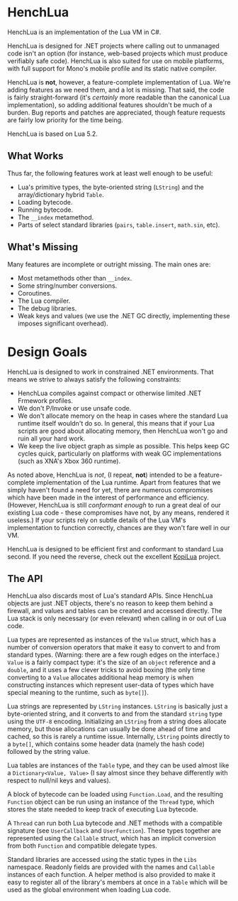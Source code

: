 HenchLua
===================

HenchLua is an implementation of the Lua VM in C#.

HenchLua is designed for .NET projects where calling out to unmanaged code isn't an option (for instance, web-based projects which must produce verifiably safe code). HenchLua is also suited for use on mobile platforms, with full support for Mono's mobile profile and its static native compiler.

HenchLua is **not**, however, a feature-complete implementation of Lua. We're adding features as we need them, and a lot is missing. That said, the code is fairly straight-forward (it's *certainly* more readable than the canonical Lua implementation), so adding additional features shouldn't be much of a burden. Bug reports and patches are appreciated, though feature requests are fairly low priority for the time being.

HenchLua is based on Lua 5.2.

What Works
-------------------

Thus far, the following features work at least well enough to be useful:

* Lua's primitive types, the byte-oriented string (`LString`) and the array/dictionary hybrid `Table`.
* Loading bytecode.
* Running bytecode.
* The `__index` metamethod.
* Parts of select standard libraries (`pairs`, `table.insert`, `math.sin`, etc).

What's Missing
-------------------

Many features are incomplete or outright missing. The main ones are:

* Most metamethods other than `__index`.
* Some string/number conversions.
* Coroutines.
* The Lua compiler.
* The debug libraries.
* Weak keys and values (we use the .NET GC directly, implementing these imposes significant overhead).

Design Goals
===================

HenchLua is designed to work in constrained .NET environments. That means we strive to always satisfy the following constraints:

* HenchLua compiles against compact or otherwise limited .NET Frmework profiles.
* We don't P/Invoke or use unsafe code.
* We don't allocate memory on the heap in cases where the standard Lua runtime itself wouldn't do so. In general, this means that if your Lua scripts are good about allocating memory, then HenchLua won't go and ruin all your hard work.
* We keep the live object graph as simple as possible. This helps keep GC cycles quick, particularly on platforms with weak GC implementations (such as XNA's Xbox 360 runtime).

As noted above, HenchLua is *not*, (I repeat, **not**) intended to be a feature-complete implementation of the Lua runtime. Apart from features that we simply haven't found a need for yet, there are numerous compromises which have been made in the interest of performance and efficiency. (However, HenchLua is still *conformant enough* to run a great deal of our existing Lua code - these compromises have not, by any means, rendered it useless.) If your scripts rely on subtle details of the Lua VM's implementation to function correctly, chances are they won't fare well in our VM.

HenchLua is designed to be efficient first and conformant to standard Lua second. If you need the reverse, check out the excellent [KopiLua](https://github.com/NLua/KopiLua) project.

The API
-------------------

HenchLua also discards most of Lua's standard APIs. Since HenchLua objects are just .NET objects, there's no reason to keep them behind a firewall, and values and tables can be created and accessed directly. The Lua stack is only necessary (or even relevant) when calling in or out of Lua code.

Lua types are represented as instances of the `Value` struct, which has a number of conversion operators that make it easy to convert to and from standard types. (Warning: there are a few rough edges on the interface.) `Value` is a fairly compact type: it's the size of an `object` reference and a `double`, and it uses a few clever tricks to avoid boxing (the only time converting to a `Value` allocates additional heap memory is when constructing instances which represent user-data of types which have special meaning to the runtime, such as `byte[]`).

Lua strings are represented by `LString` instances. `LString` is basically just a byte-oriented string, and it converts to and from the standard `string` type using the `UTF-8` encoding. Initializing an `LString` from a string does allocate memory, but those allocations can usually be done ahead of time and cached, so this is rarely a runtime issue. Internally, `LString` points directly to a `byte[]`, which contains some header data (namely the hash code) followed by the string value.

Lua tables are instances of the `Table` type, and they can be used almost like a `Dictionary<Value, Value>` (I say almost since they behave differently with respect to null/nil keys and values).

A block of bytecode can be loaded using `Function.Load`, and the resulting `Function` object can be run using an instance of the `Thread` type, which stores the state needed to keep track of executing Lua bytecode.

A `Thread` can run both Lua bytecode and .NET methods with a compatible signature (see `UserCallback` and `UserFunction`). These types together are represented using the `Callable` struct, which has an implicit conversion from both `Function` and compatible delegate types.

Standard libraries are accessed using the static types in the `Libs` namespace. Readonly fields are provided with the names and `Callable` instances of each function. A helper method is also provided to make it easy to register all of the library's members at once in a `Table` which will be used as the global environment when loading Lua code.